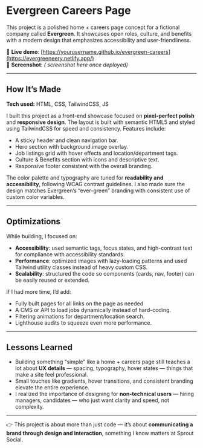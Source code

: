 # Evergreen Careers Page  

This project is a polished home + careers page concept for a fictional company called **Evergreen**. It showcases open roles, culture, and benefits with a modern design that emphasizes accessibility and user-friendliness.  

🔗 **Live demo**: [https://yourusername.github.io/evergreen-careers](https://evergreeneery.netlify.app/)  
📸 **Screenshot**: *( screenshot here once deployed)*  

---

## How It’s Made  

**Tech used:** HTML, CSS, TailwindCSS, JS  

I built this project as a front-end showcase focused on **pixel-perfect polish** and **responsive design**. The layout is built with semantic HTML5 and styled using TailwindCSS for speed and consistency. Features include:  

- A sticky header and clean navigation bar.  
- Hero section with background image overlay.  
- Job listings grid with hover effects and location/department tags.  
- Culture & Benefits section with icons and descriptive text.  
- Responsive footer consistent with the overall branding.  

The color palette and typography are tuned for **readability and accessibility**, following WCAG contrast guidelines. I also made sure the design matches Evergreen’s “ever-green” branding with consistent use of custom color variables.  

---

## Optimizations  

While building, I focused on:  

- **Accessibility**: used semantic tags, focus states, and high-contrast text for compliance with accessibility standards.  
- **Performance**: optimized images with lazy-loading patterns and used Tailwind utility classes instead of heavy custom CSS.  
- **Scalability**: structured the code so components (cards, nav, footer) can be easily reused or extended.  

If I had more time, I’d add:  

-  Fully built pages for all links on the page as needed
- A CMS or API to load jobs dynamically instead of hard-coding.  
- Filtering animations for department/location search.  
- Lighthouse audits to squeeze even more performance.  

---

## Lessons Learned  

- Building something “simple” like a home + careers page still teaches a lot about **UX details** — spacing, typography, hover states — things that make a site feel professional.  
- Small touches like gradients, hover transitions, and consistent branding elevate the entire experience.  
- I realized the importance of designing for **non-technical users** — hiring managers, candidates — who just want clarity and speed, not complexity.  

---


👉 This project is about more than just code — it’s about **communicating a brand through design and interaction**, something I know matters at Sprout Social.  
